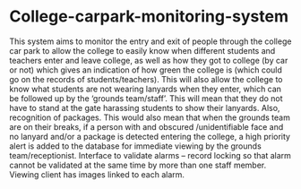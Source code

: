 # College-carpark-monitoring-system
This system aims to monitor the entry and exit of people through the college car park to allow the college to easily know when different students and teachers enter and leave college, as well as how they got to college (by car or not) which gives an indication of how green the college is (which could go on the records of students/teachers). This will also allow the college to know what students are not wearing lanyards when they enter, which can be followed up by the ‘grounds team/staff’. This will mean that they do not have to stand at the gate harassing students to show their lanyards. Also, recognition of packages. This would also mean that when the grounds team are on their breaks, if a person with and obscured /unidentifiable face and no lanyard and/or a package is detected entering the college, a high priority alert is added to the database for immediate viewing by the grounds team/receptionist. Interface to validate alarms – record locking so that alarm cannot be validated at the same time by more than one staff member. Viewing client has images linked to each alarm.
